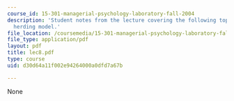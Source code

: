 ```yaml
---
course_id: 15-301-managerial-psychology-laboratory-fall-2004
description: 'Student notes from the lecture covering the following topic: the self
  herding model.'
file_location: /coursemedia/15-301-managerial-psychology-laboratory-fall-2004/d30d64a11f002e94264000a0dfd7a67b_lec8.pdf
file_type: application/pdf
layout: pdf
title: lec8.pdf
type: course
uid: d30d64a11f002e94264000a0dfd7a67b

---
```

None
